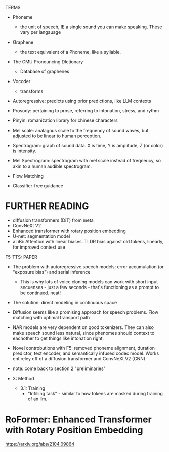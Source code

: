 TERMS 

- Phoneme
    - the unit of speech, IE a single sound you can make speaking. These vary per langauage
- Graphene
    - the text equivalent of a Phoneme, like a syllable. 
- The CMU Pronouncing DIctionary    
    - Database of graphenes 
- Vocoder
    - transforms 
- Autoregressive: predicts using prior predictions, like LLM contexts
- Prosody: pertaining to prose, referring to intonation, stress, and rythm
- Pinyin: romanization library for chinese characters
- Mel scale: analagous scale to the frequency of sound waves, but adjusted to be linear to human perception.
- Spectrogram: graph of sound data. X is time, Y is amplitude, Z (or color) is intensity. 
- Mel Spectrogram: spectrogram with mel scale instead of freqneucy, so akin to a human audible spectrogram. 


- Flow Matching
- Classifier-free guidance


# FURTHER READING 
- diffusion transformers (DiT) from meta
- ConvNeXt V2
- Enhanced transformer with rotary position embedding
- U-net: segmentation model 
- aLiBi: Attention with linear biases. TLDR bias against old tokens, linearly, for improved context use



F5-TTS: PAPER
- The problem with autoregressive speech models: error accumulation (or "exposure bias") and serial inference
    - This is why lots of voice cloning models can work with short input secuenses - just a few seconds - that's functioning as a prompt to be continued. neat! 
- The solution: direct modeling in continuous space
- Diffusion seems like a promising approach for speech problems. Flow matching with optimal transport path
- NAR models are very dependent on good tokenizers. They can also make speech sound less natural, since phenomes should context to eachother to get things like intonation right.
- Novel controbutions with F5: removed phoneme alignment, duration predictor, text encoder, and semantically infused codec model. Works entireley off of a diffusion transformer and ConvNeXt V2 (CNN)

- note: come back to section 2 "preliminaries" 

- 3: Method
    - 3.1: Training
        - "Infilling task" - similar to how tokens are masked during training of an llm. 



# RoFormer: Enhanced Transformer with Rotary Position Embedding 
https://arxiv.org/abs/2104.09864


